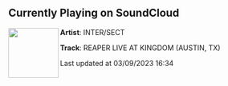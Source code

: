 ## Currently Playing on SoundCloud

[<img align="left" width="100" src="https://i1.sndcdn.com/artworks-TfW01d7jnp2IfbrL-6H614Q-t500x500.jpg">](https://soundcloud.com/intersectdnbtx/reaper001)

**Artist**: INTER/SECT 

**Track**: REAPER LIVE AT KINGDOM (AUSTIN, TX)

Last updated at 03/09/2023 16:34
